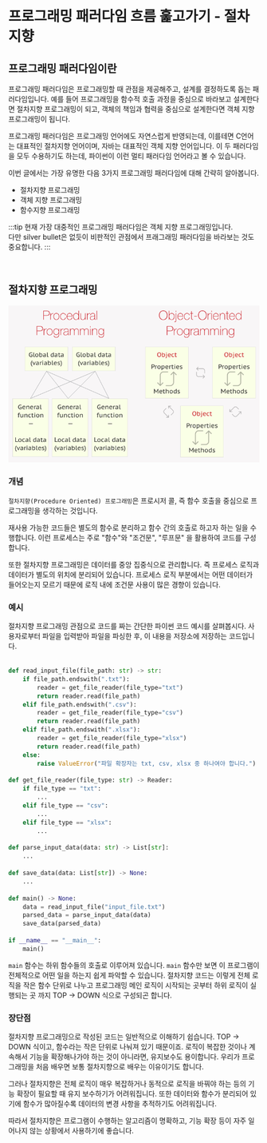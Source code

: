 # 프로그래밍 패러다임 흐름 훑고가기 - 절차지향

## 프로그래밍 패러다임이란

프로그래밍 패러다임은 프로그래밍할 때 관점을 제공해주고, 설계를 결정하도록 돕는 패러다임입니다. 예를 들어 프로그래밍을 함수적 호출 과정을 중심으로 바라보고 설계한다면 절차지향 프로그래밍이 되고, 객체의 책임과 협력을 중심으로 설계한다면 객체 지향 프로그래밍이 됩니다.

프로그래밍 패러다임은 프로그래밍 언어에도 자연스럽게 반영되는데, 이를테면 C언어는 대표적인 절차지향 언어이며, 자바는 대표적인 객체 지향 언어입니다. 이 두 패러다임을 모두 수용하기도 하는데, 파이썬이 이런 멀티 패러다임 언어라고 볼 수 있습니다.

이번 글에서는 가장 유명한 다음 3가지 프로그래밍 패러다임에 대해 간략히 알아봅니다. 

- 절차지향 프로그래밍
- 객체 지향 프로그래밍
- 함수지향 프로그래밍

:::tip
현재 가장 대중적인 프로그래밍 패러다임은 객체 지향 프로그래밍입니다.  
다만 silver bullet은 없듯이 비판적인 관점에서 프래그래밍 패러다임을 바라보는 것도 중요합니다.
:::

<br>

## 절차지향 프로그래밍

![img.png](./images/procedure.png)

### 개념

`절차지향(Procedure Oriented) 프로그래밍`은 프로시저 콜, 즉 함수 호출을 중심으로 프로그래밍을 생각하는 것입니다. 

재사용 가능한 코드들은 별도의 함수로 분리하고 함수 간의 호출로 하고자 하는 일을 수행합니다. 이런 프로세스는 주로 "함수"와 "조건문", "루프문" 을 활용하여 코드를 구성합니다.

또한 절차지향 프로그래밍은 데이터를 중앙 집중식으로 관리합니다. 즉 프로세스 로직과 데이터가 별도의 위치에 분리되어 있습니다. 프로세스 로직 부분에서는 어떤 데이터가 들어오는지 모르기 때문에 로직 내에 조건문 사용이 많은 경향이 있습니다.

### 예시

절차지향 프로그래밍 관점으로 코드를 짜는 간단한 파이썬 코드 예시를 살펴봅시다. 사용자로부터 파일을 입력받아 파일을 파싱한 후, 이 내용을 저장소에 저장하는 코드입니다.

```python

def read_input_file(file_path: str) -> str:
    if file_path.endswith(".txt"):
        reader = get_file_reader(file_type="txt")
        return reader.read(file_path)
    elif file_path.endswith(".csv"):
        reader = get_file_reader(file_type="csv")
        return reader.read(file_path)
    elif file_path.endswith(".xlsx"):
        reader = get_file_reader(file_type="xlsx")
        return reader.read(file_path)
    else:
        raise ValueError("파일 확장자는 txt, csv, xlsx 중 하나여야 합니다.")

def get_file_reader(file_type: str) -> Reader:
    if file_type == "txt":
   		...
    elif file_type == "csv":
        ...
    elif file_type == "xlsx":
        ...

def parse_input_data(data: str) -> List[str]:
    ...

def save_data(data: List[str]) -> None:
    ...

def main() -> None:
    data = read_input_file("input_file.txt")
    parsed_data = parse_input_data(data)
    save_data(parsed_data)
    
if __name__ == "__main__":
    main()
```

`main` 함수는 하위 함수들의 호출로 이루어져 있습니다. `main` 함수만 보면 이 프로그램이 전체적으로 어떤 일을 하는지 쉽게 파악할 수 있습니다.  절차지향 코드는 이렇게 전체 로직을 작은 함수 단위로 나누고 프로그래밍 메인 로직이 시작되는 곳부터 하위 로직이 실행되는 곳 까지 TOP -> DOWN 식으로 구성되곤 합니다.

### 장단점

절차지향 프로그래밍으로 작성된 코드는 일반적으로 이해하기 쉽습니다. TOP -> DOWN 식이고, 함수라는 작은 단위로 나눠져 있기 때문이죠. 로직이 복잡한 것이나 계속해서 기능을 확장해나가야 하는 것이 아니라면, 유지보수도 용이합니다. 우리가 프로그래밍을 처음 배우면 보통 절차지향으로 배우는 이유이기도 합니다.

그러나 절차지향은 전체 로직이 매우 복잡하거나 동적으로 로직을 바꿔야 하는 등의 기능 확장이 필요할 때 유지 보수하기가 어려워집니다. 또한 데이터와 함수가 분리되어 있기에 함수가 많아질수록 데이터의 변경 사항을 추적하기도 어려워집니다. 

따라서 절차지향은 프로그램이 수행하는 알고리즘이 명확하고, 기능 확장 등이 자주 일어나지 않는 상황에서 사용하기에 좋습니다.

<br>